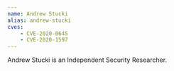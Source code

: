```yaml
---
name: Andrew Stucki
alias: andrew-stucki
cves:
    - CVE-2020-0645
    - CVE-2020-1597
---
```

Andrew Stucki is an Independent Security Researcher.